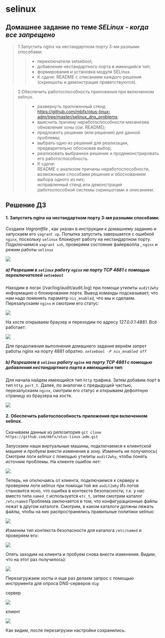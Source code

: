 # selinux
## Домашнее задание по теме _SELinux - когда все запрещено_

>1.Запустить nginx на нестандартном порту 3-мя разными способами:  
>> * переключатели setsebool;  
>> * добавление нестандартного порта в имеющийся тип;  
>> * формирование и установка модуля SELinux.  
>> * К сдаче:
README с описанием каждого решения (скриншоты и демонстрация приветствуются).  


>2.Обеспечить работоспособность приложения при включенном selinux.  
>> * развернуть приложенный стенд https://github.com/mbfx/otus-linux-adm/tree/master/selinux_dns_problems;
>> * выяснить причину неработоспособности механизма обновления зоны (см. README);
>> * предложить решение (или решения) для данной проблемы;
>> * выбрать одно из решений для реализации, предварительно обосновав выбор;
>> * реализовать выбранное решение и продемонстрировать его работоспособность.
>> * К сдаче:  
README с анализом причины неработоспособности, возможными способами решения и обоснованием выбора одного из них;  
исправленный стенд или демонстрация работоспособной системы скриншотами и описанием.

## Решение ДЗ

#### 1. Запустить nginx на нестандартном порту 3-мя разными способами:  

Создаем _Vagrantfile_ , как указан в инструкции к домашнему заданию и запускаем его `vagrant up`. Попытка запустить завершается с ошибкой `nginx`, поскольку `selinux` блокирует работу на нестандартном порту. Подключаемся `vagrant ssh`, проверяем состояние файерволла , `nginx` и режим работы `selinux`

![](https://github.com/Vitaliy7/selinux/blob/main/selinux.png?raw=true)

##### a) Разрешим в `selinux` работу `nginx` на порту TCP 4881 c помощью переключателей `setsebool`  

Находим в логах (/var/log/audit/audit.log) при помощи утилиты `audit2why` информацию о блокировании порта. Вывод команды подсказывает, что нам надо поменять параметр `nis_enabled`, что мы и сделаем. Перезапускаем `nginx` и смотрим его статус:

![](https://github.com/Vitaliy7/selinux/blob/main/selinux1.png?raw=true)

На хосте открываем браузер и переходим по адресу _127.0.0.1:4881_. Всё работает:

![](https://github.com/Vitaliy7/selinux/blob/main/selinux2.png?raw=true)

Для продолжения выполнения домашнего задания вернём запрет работы nginx на порту 4881 обратно. _`setsebool -P nis_enabled off`_

##### b) Разрешаем в `selinux` работу `nginx` на порту TCP 4881 c помощью добавления нестандартного порта в имеющийся тип:

Для начала найдем имеющийся тип `http` трафика. Затем добавим порт в тип `http_port_t`. Далее, по аналогии с предыдущей частью, перезапускаем `nginx`, смотрим его статус и открываем дефолтную страницу из браузера на хосте.

![](https://github.com/Vitaliy7/selinux/blob/main/selinux3.png?raw=true)



#### 2. Обеспечить работоспособность приложения при включенном selinux.  

Скачиваем данные из репозитория `git clone https://github.com/mbfx/otus-linux-adm.git`

Запускаем наши виртуальные машины, подключаемся к клиентской машине и пробуем внести изменения в зону.
Изменить не получилось( Смотрим логи _selinux_ с помощью утилиты `audit2why`, чтобы понять источник проблемы. На клиенте ошибок нет:

![](https://github.com/Vitaliy7/selinux/blob/main/client1.png?raw=true)

Теперь, не отключаясь от клиента, подключаемся к серверу и проверяем логи selinux при помощи той же `audit2why`
Из логов становится ясно, что ошибка в контексте безопасности, т.к. у нас вместо типа `named_t` используется `etc_t`, затем смотрим каталог `/etc/named`
Проблема заключается в том, что конфигурационные файлы лежат в другом каталоге. Смотрим, в каком каталоги должны лежать файлы, чтобы на них распространялись правильные политики selinux:

![](https://github.com/Vitaliy7/selinux/blob/main/server1.png?raw=true)

Изменим тип контекста безопасности для каталога `/etc/named` и проверяем его:

![](https://github.com/Vitaliy7/selinux/blob/main/server2.png?raw=true)

Опять заходим на клиента и пробуем снова внести изменения. Видим, что на этот раз получилось): 

![](https://github.com/Vitaliy7/selinux/blob/main/client2.png?raw=true)

Перезагружаем хосты и еще раз делаем запрос с помощью инструмента для опроса DNS-серверов `dig`:

сервер

![](https://github.com/Vitaliy7/selinux/blob/main/server3.png?raw=true)

клиент

![](https://github.com/Vitaliy7/selinux/blob/main/client3.png?raw=true)

Как видим, после перезагрузки настройки сохранились.
